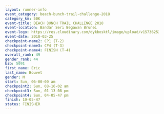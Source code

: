 ```yaml
---
layout: runner-info 
event_category: beach-bunch-trail-challenge-2018 
category_km: 50K 
event-title: BEACH BUNCH TRAIL CHALLENGE 2018 
event-location: Bandar Seri Begawan Brunei 
event-logo: https://res.cloudinary.com/dykbosktl/image/upload/v1573625354/Logo/Logo_qug4sc.jpg 
event-date: 2018-03-25 
checkpoint-name2: CP1 (T-2) 
checkpoint-name3: CP4 (T-3) 
checkpoint-name4: FINISH (T-4) 
overall_rank: 49
gender_rank: 44
bib: 5091
first_name: Eric
last_name: Bouvet
gender: M
start: Sun, 06-00-00 am
checkpoint2: Sun, 08-16-02 am
checkpoint3: Sun, 01-13-08 pm
checkpoint4: Sun, 04-05-47 pm
finish: 10-05-47
status: FINISHER
---
```

